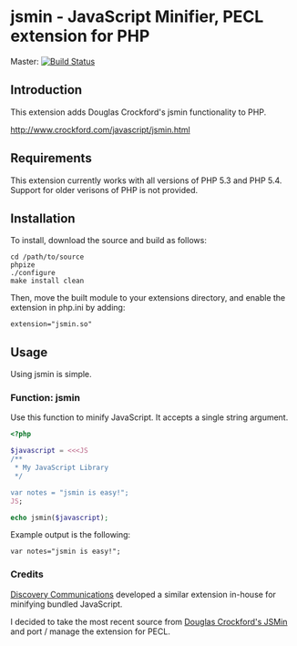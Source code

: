 # jsmin - JavaScript Minifier, PECL extension for PHP

Master: [![Build Status](https://secure.travis-ci.org/sqmk/pecl-jsmin.png)](http://travis-ci.org/sqmk/pecl-jsmin)

## Introduction

This extension adds Douglas Crockford's jsmin functionality to PHP.

http://www.crockford.com/javascript/jsmin.html

## Requirements

This extension currently works with all versions of PHP 5.3 and PHP 5.4. Support for older verisons of PHP is not provided.

## Installation

To install, download the source and build as follows:

```
cd /path/to/source
phpize
./configure
make install clean
```

Then, move the built module to your extensions directory, and enable the extension in php.ini by adding:

```
extension="jsmin.so"
```

## Usage

Using jsmin is simple.

### Function: jsmin

Use this function to minify JavaScript. It accepts a single string argument.

```php
<?php

$javascript = <<<JS
/**
 * My JavaScript Library
 */

var notes = "jsmin is easy!";
JS;

echo jsmin($javascript);
```

Example output is the following:

```text
var notes="jsmin is easy!";
```

### Credits

[Discovery Communications](http://discovery.com) developed a similar extension in-house for minifying bundled JavaScript.

I decided to take the most recent source from [Douglas Crockford's JSMin](/douglascrockford/JSMin) and port / manage the extension for PECL.
